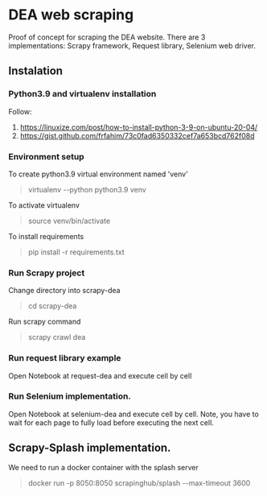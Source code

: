 # DEA web scraping

Proof of concept for scraping the DEA website. There are 3 implementations: Scrapy framework, Request library, Selenium web driver.

## Instalation

### Python3.9 and virtualenv installation
Follow:
1) https://linuxize.com/post/how-to-install-python-3-9-on-ubuntu-20-04/
2) https://gist.github.com/frfahim/73c0fad6350332cef7a653bcd762f08d

### Environment setup
To create python3.9 virtual environment named 'venv'

> virtualenv --python python3.9 venv

To activate virtualenv
> source venv/bin/activate

To install requirements
> pip install -r requirements.txt

### Run Scrapy project
Change directory into scrapy-dea
> cd scrapy-dea

Run scrapy command
> scrapy crawl dea

### Run request library example
Open Notebook at request-dea and execute cell by cell

### Run Selenium implementation.
Open Notebook at selenium-dea and execute cell by cell. Note, you have to wait for each page to fully load before executing the next cell.

## Scrapy-Splash implementation.

We need to run a docker container with the splash server
> docker run -p 8050:8050 scrapinghub/splash --max-timeout 3600
